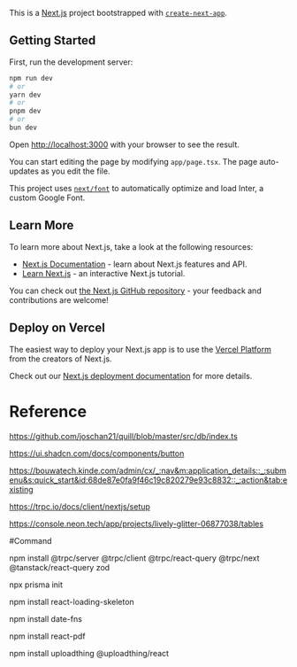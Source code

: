 This is a [Next.js](https://nextjs.org/) project bootstrapped with [`create-next-app`](https://github.com/vercel/next.js/tree/canary/packages/create-next-app).

## Getting Started

First, run the development server:

```bash
npm run dev
# or
yarn dev
# or
pnpm dev
# or
bun dev
```

Open [http://localhost:3000](http://localhost:3000) with your browser to see the result.

You can start editing the page by modifying `app/page.tsx`. The page auto-updates as you edit the file.

This project uses [`next/font`](https://nextjs.org/docs/basic-features/font-optimization) to automatically optimize and load Inter, a custom Google Font.

## Learn More

To learn more about Next.js, take a look at the following resources:

- [Next.js Documentation](https://nextjs.org/docs) - learn about Next.js features and API.
- [Learn Next.js](https://nextjs.org/learn) - an interactive Next.js tutorial.

You can check out [the Next.js GitHub repository](https://github.com/vercel/next.js/) - your feedback and contributions are welcome!

## Deploy on Vercel

The easiest way to deploy your Next.js app is to use the [Vercel Platform](https://vercel.com/new?utm_medium=default-template&filter=next.js&utm_source=create-next-app&utm_campaign=create-next-app-readme) from the creators of Next.js.

Check out our [Next.js deployment documentation](https://nextjs.org/docs/deployment) for more details.



# Reference
https://github.com/joschan21/quill/blob/master/src/db/index.ts

https://ui.shadcn.com/docs/components/button

https://bouwatech.kinde.com/admin/cx/_:nav&m:application_details::_:submenu&s:quick_start&id:68de87e0fa9f46c19c820279e93c8832::_:action&tab:existing


https://trpc.io/docs/client/nextjs/setup


https://console.neon.tech/app/projects/lively-glitter-06877038/tables



#Command 
    


npm install @trpc/server @trpc/client @trpc/react-query @trpc/next @tanstack/react-query zod

npx prisma init

npm install react-loading-skeleton

npm install date-fns

npm install react-pdf

npm install uploadthing @uploadthing/react